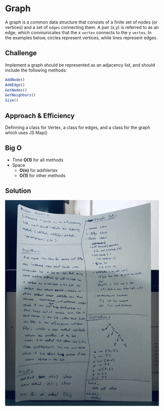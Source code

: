 # Graph
A graph is a common data structure that consists of a finite set of nodes (or vertices) and a set of `edges` connecting them. A pair (x,y) is referred to as an edge, which communicates that the x `vertex` connects to the y `vertex`. In the examples below, circles represent vertices, while lines represent edges.

## Challenge
Implement a graph should be represented as an adjacency list, and should include the following methods:

```javascript
AddNode()
AddEdge()
GetNodes()
GetNeighbors()
Size()
```

## Approach & Efficiency
Definning a class for Vertex, a class for edges, and a class for the graph which uses JS Map()

## Big O
- Time **O(1)** for all methods
- Space
   - **O(n)** for addVertex
   - **O(1)** for other methods

## Solution
![](./whiteboard.jpg)